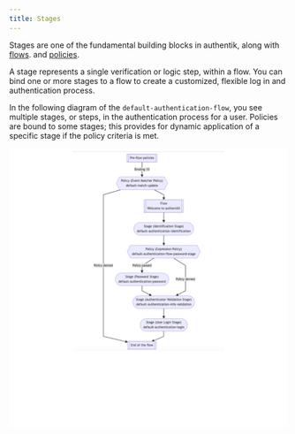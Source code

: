 ```yaml
---
title: Stages
---
```


Stages are one of the fundamental building blocks in authentik, along with [flows](../../flow/index.md). and [policies](../../policies/index.md).

A stage represents a single verification or logic step, within a flow. You can bind one or more stages to a flow to create a customized, flexible log in and authentication process.

In the following diagram of the `default-authentication-flow`, you see multiple stages, or steps, in the authentication process for a user. Policies are bound to some stages; this provides for dynamic application of a specific stage if the policy criteria is met.

![](./flow_diagram2.png)
